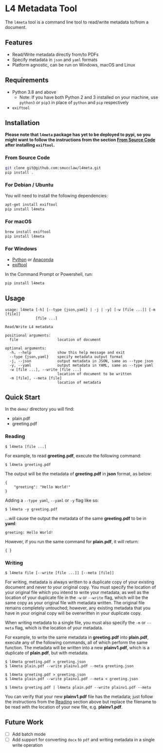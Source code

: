 # L4 Metadata Tool

The `l4meta` tool is a command line tool to read/write metadata to/from a document.

## Features

- Read/Write metadata directly from/to PDFs
- Specify metadata in `json` and `yaml` formats
- Platform agnostic, can be run on Windows, macOS and Linux

## Requirements

- Python 3.8 and above
    - Note: If you have both Python 2 and 3 installed on your machine, use `python3` or `pip3` in place of `python` and `pip` respectively
- `exiftool`

## Installation

**Please note that `l4meta` package has yet to be deployed to pypi, so you might want to follow the instructions from the section [From Source Code](#from-source-code) after installing `exiftool`.**

### From Source Code

```sh
git clone git@github.com:smucclaw/l4meta.git
pip install .
```

### For Debian / Ubuntu

You will need to install the following dependencies:

```sh
apt-get install exiftool
pip install l4meta
```

### For macOS

```sh
brew install exiftool
pip install l4meta
``` 

### For Windows

- [Python](https://www.python.org/) or [Anaconda](https://www.anaconda.com/products/individual#Downloads)
- [exiftool](https://exiftool.org/)

In the Command Prompt or Powershell, run:

```powershell
pip install l4meta
```

## Usage

```console
usage: l4meta [-h] [--type {json,yaml} | -j | -y] [-w [file ...]] [-m [file]]
              [file ...]

Read/Write L4 metadata

positional arguments:
  file                  location of document

optional arguments:
  -h, --help            show this help message and exit
  --type {json,yaml}    specify metadata output format
  -j, --json            output metadata in JSON, same as --type json
  -y, --yaml            output metadata in YAML, same as --type yaml
  -w [file ...], --write [file ...]
                        location of document to be written
  -m [file], --meta [file]
                        location of metadata
```

## Quick Start

In the `demo/` directory you will find:
- plain.pdf
- greeting.pdf

### Reading

```console
$ l4meta [file ...]
```

For example, to read **greeting.pdf**, execute the following command:

```console
$ l4meta greeting.pdf
```

The output will be the metadata of **greeting.pdf** in **json** format, as below:

```console
{
    "greeting": "Hello World!"
}
```

Adding a `--type yaml`, `--yaml` or `-y` flag like so:

```console
$ l4meta -y greeting.pdf
```

...will cause the output the metadata of the same **greeting.pdf** to be in **yaml**:

```console
greeting: Hello World!

```

However, if you run the same command for **plain.pdf**, it will return:

```console
{ }
```

### Writing

```console
$ l4meta file [--write [file ...]] [--meta [file]]
```

For writing, metadata is always written to a duplicate copy of your existing document and never to your original copy. You must specify the location of your original file which you intend to write your metadata, as well as the location of your duplicate file in the `-w` or `--write` flag, which will be the same copy as your original file with metadata written. The original file remains completely untouched; however, any existing metadata that you have in your original copy will be overwritten in your duplicate copy.

When writing metadata to a single file, you must also specify the `-m` or `--meta` flag, which is the location of your metadata.

For example, to write the same metadata in **greeting.pdf** into **plain.pdf**, execute any of the following commands, all of which perform the same function. The metadata will be written into a new **plainv1.pdf**, which is a duplicate of **plain.pdf**, but with metadata.

```console
$ l4meta greeting.pdf > greeting.json
$ l4meta plain.pdf --write plainv1.pdf --meta greeting.json
```

```console
$ l4meta greeting.pdf > greeting.json
$ l4meta plain.pdf --write plainv1.pdf --meta < greeting.json
```

```console
$ l4meta greeting.pdf | l4meta plain.pdf --write plainv1.pdf --meta
```

You can verify that your new **plainv1.pdf** file has the metadata; just follow the instructions from the [Reading](#reading) section above but replace the filename to be read with the location of your new file, e.g. **plainv1.pdf**.

## Future Work

- [ ] Add batch mode
- [ ] Add support for converting `docx` to `pdf` and writing metadata in a single write operation
